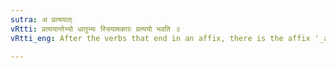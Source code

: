 ```yaml
---
sutra: अ प्रत्ययात्
vRtti: प्रत्ययान्तेभ्यो धातुभ्यः स्त्रियामकारः प्रत्ययो भवति ॥
vRtti_eng: After the verbs that end in an affix, there is the affix '_a_', the word being feminine.

---
```

